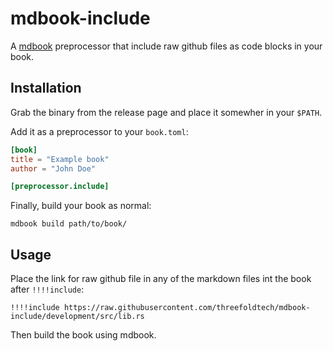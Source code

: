 # mdbook-include

A [mdbook](https://github.com/rust-lang/mdBook) preprocessor that include raw github files as code blocks in your book.

## Installation

Grab the binary from the release page and place it somewher in your `$PATH`.

Add it as a preprocessor to your `book.toml`:

```toml
[book]
title = "Example book"
author = "John Doe"

[preprocessor.include]
```

Finally, build your book as normal:

```
mdbook build path/to/book/
```

## Usage

Place the link for raw github file in any of the markdown files int the book after `!!!!include`:

```
!!!!include https://raw.githubusercontent.com/threefoldtech/mdbook-include/development/src/lib.rs
```

Then build the book using mdbook.